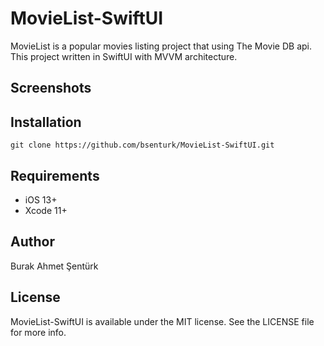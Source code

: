 # MovieList-SwiftUI

MovieList is a popular movies listing project that using The Movie DB api. This project written in SwiftUI with MVVM architecture.

## Screenshots

## Installation

```
git clone https://github.com/bsenturk/MovieList-SwiftUI.git
```

## Requirements

+ iOS 13+
+ Xcode 11+

## Author 

Burak Ahmet Şentürk

## License

MovieList-SwiftUI is available under the MIT license. See the LICENSE file for more info.
